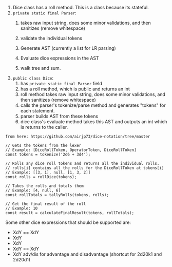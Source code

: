 1. Dice class has a roll method. This is a class because its stateful.
2. `private static final Parser`:
   1. takes raw input string, does some minor validations, and then sanitizes (remove whitespace)
   2. validate the individual tokens
   2. Generate AST (currently a list for LR parsing)

   3. Evaluate dice expressions in the AST
   4. walk tree and sum.
3. `public class Dice`:
   1. has `private static final Parser` field
   2. has a roll method, which is public and returns an int
   3. roll method takes raw input string, does some minor validations, and then sanitizes (remove whitespace)
   4. calls the parser's tokenize/parse method and generates "tokens" for each statement.
   5. parser builds AST from these tokens
   6. dice class's evaluate method takes this AST and outputs an int which is returns to the caller.


```
from here: https://github.com/airjp73/dice-notation/tree/master

// Gets the tokens from the lexer
// Example: [DiceRollToken, OperatorToken, DiceRollToken]
const tokens = tokenize('2d6 + 3d4');

// Rolls any dice roll tokens and returns all the individual rolls.
// rolls[i] contains all the rolls for the DiceRollToken at tokens[i]
// Example: [[3, 1], null, [1, 3, 2]]
const rolls = rollDice(tokens);

// Takes the rolls and totals them
// Example: [4, null, 6]
const rollTotals = tallyRolls(tokens, rolls);

// Get the final result of the roll
// Example: 10
const result = calculateFinalResult(tokens, rollTotals);

```


Some other dice expressions that should be supported are:
- XdY<khZ> == XdY<kZ>
- XdY<klZ>
- XdY<dhZ>
- XdY<dlZ> == XdY<dZ>
- XdY adv/dis for advantage and disadvantage (shortcut for 2d20k1 and 2d20d1)